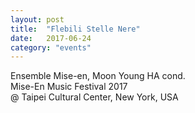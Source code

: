 ```yaml
---
layout: post
title:  "Flebili Stelle Nere"
date:   2017-06-24
category: "events"
---
```


Ensemble Mise-en, Moon Young HA cond.<br>
Mise-En Music Festival 2017<br>
@ Taipei Cultural Center, New York, USA<br>